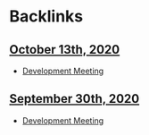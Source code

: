 
# Backlinks
## [October 13th, 2020](<October 13th, 2020.md>)
- [Development Meeting](<Development Meeting.md>)

## [September 30th, 2020](<September 30th, 2020.md>)
- [Development Meeting](<Development Meeting.md>)

